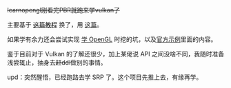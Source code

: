 ~~learnopengl刚看完PBR就跑来学vulkan了~~

主要基于 ~~[这篇教程](https://vulkan-tutorial.com/)~~ 换了，用 [这篇](https://vkguide.dev/)。

如果学有余力还会尝试实现 [学 OpenGL](https://github.com/JasonPhone/learn-opengl) 时挖的坑，以及[官方示例](https://github.com/KhronosGroup/Vulkan-Samples)里面的内容。

鉴于目前对于 Vulkan 的了解还很少，加上某佬说 API 之间没啥不同，我随时准备浅尝辄止，抽身去~~赶ddl~~做别的事情。

upd：突然醒悟，已经跑路去学 SRP 了。这个项目先推上去，有缘再学。